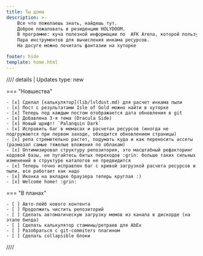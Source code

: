 ```yaml
---
title: Ты дома
description: >- 
    Все что пожелаешь знать, найдешь тут.
    Доброе пожаловать в резиденцию HOLYDOOM.
    В программе: куча полезной информации по  AFK Arena, которой пользуюсь регулярно
    Пара инструментов для вычисления инкама ресурсов.
    На досуге можно почитать фантазии на хуторке

footer: hide
template: home.html
---
```


//// details | Updates
    type: new

=== "Новшества"

    - [x] Сделал [калькулятор](lib/lvldust.md) для расчет инкама пыли
    - [x] Пост с результатами Isle of Gold можно найти в хуторке
    - [x] Теперь под каждым постом отображается дата обновления в git
    - [x] Добавлена 3-я тема (Dracula Side) 
    - [x] Новый шрифт! `Palanquin Dark`
    - [x] Исправить баг в мемасах и расчетах ресурсов (иногда не подгружаются при первом заходе, обходится обновлением страницы)
    - [x] репа стремительно растет, подумать куда и как переносить ассеты (размазал самые тяжелые вложения по облакам)
    - [x] Оптимизировал структуру репозитория, это масштабный рефакторинг кодовой базы, не пугайтесь битых переходов :grin: больше таких сильных изменений в структуре каталогов не предвидится
    - [x] Теперь точно исправлен баг с кривой загрузкой расчета ресурсов и пыли, все работает как надо
    - [х] Иконка на вкладке браузера теперь круглая :) 
    - [х] Welcome home! :grin:

=== "В планах"

    - [ ] Авто-лейб нового контента
    - [ ] Продолжить чистить репозиторий
    - [ ] Сделать автоматическую загрузку мемов из канала в дискорде (на этапе билда)
    - [ ] Сделать калькулятор стамины/ретраев для AbEx
    - [ ] Разобраться с git-commiters плагином
    - [ ] Сделать collapsible блоки

////
